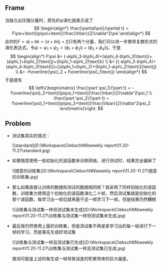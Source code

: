 ## Frame

当独立出压强分量时，原先的$\psi$演化就表示成了
$$
\begin{align*}
	\frac{\partial\psi}{\partial t} = F\psi+\text{i}p\psi+\text{i}\frac{\hbar}{2}\nabla^2\psi
\end{align*}
$$
此时的$F=a\text{j}+b\text{k}=(a+b\text{i})\text{j}=f\text{j}$只有两个分量，我们可以进一步推导复数形式的演化表达式。令$\psi=\psi_1+\psi_2=(\phi_1+\phi_2\text{i})+(\phi_3+\phi_4\text{i})\text{j}$，于是
$$
\begin{align*}
	F\psi &= (-a\phi_3-b\phi_4)+(a\phi_4-b\phi_3)\text{i}+(a\phi_1+b\phi_2)\text{j}+(b\phi_1-a\phi_2)\text{k} \\
	&= [(-a\phi_3-b\phi_4)+(a\phi_4-b\phi_3)\text{i}]+[(a\phi_1+b\phi_2)+(b\phi_1-a\phi_2)\text{i}]\text{j} \\
	&= -f\overline{\psi}_2 + f\overline{\psi}_1\text{j}
\end{align*}
$$
于是就有
$$
\left\{\begin{matrix}
	\frac{\part \psi_1}{\part t} = -f\overline{\psi}_2+\text{i}p\psi_1+\text{i}\frac{\hbar}{2}\nabla^2\psi_1 \\
	\frac{\part \psi_2}{\part t} = f\overline{\psi}_1+\text{i}p\psi_2+\text{i}\frac{\hbar}{2}\nabla^2\psi_2
\end{matrix}\right.
$$

## Problem

+ 测试集真实的情况：

  ![standard](D:\Workspace\ClebschNN\weekly report\11.20-11.27\standard.jpg)

+ 如果随意使用一些初始化的波函数来训练网络，进行测试时，结果完全偏掉了

  ![随意的训练集](D:\Workspace\ClebschNN\weekly report\11.20-11.27\随意的训练集.jpg)

+ 那么如果直接让训练的数据和测试的数据相同呢？我采用了同样初始化的波函数，训练集为使用这个初始化的波函数演化二十帧，然后测试集就是初始化的那个波函数，每学习出一帧后就再基于这一帧学习下一帧，但是结果仍然糟糕

  ![训练集与测试集一样但测试集未生成](D:\Workspace\ClebschNN\weekly report\11.20-11.27\训练集与测试集一样但测试集未生成.jpg)

+ 最后我仍然使用上面的训练集，但是测试集不再是拿学习出的每一帧进行下一帧的学习，而是事先生成好测试集

  ![训练集与测试集一样且测试集已生成](D:\Workspace\ClebschNN\weekly report\11.20-11.27\训练集与测试集一样且测试集已生成.jpg)

  推测可能是上述的每生成一帧导致误差的积累带来的巨大偏差。
